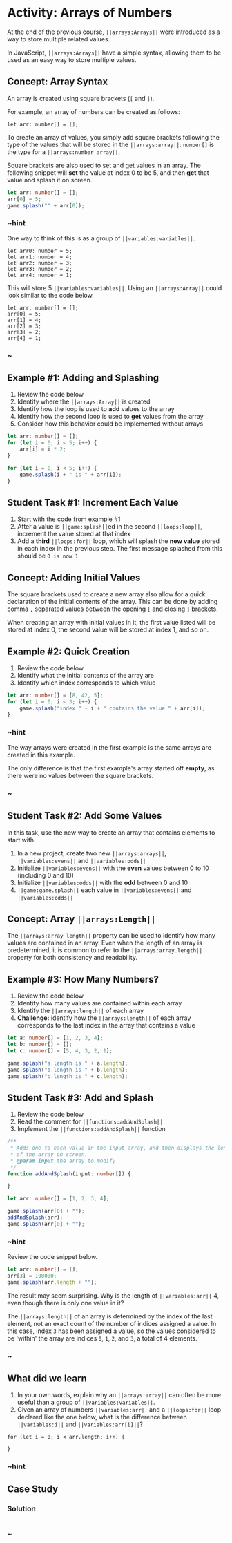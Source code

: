 # Activity: Arrays of Numbers

At the end of the previous course, ``||arrays:Arrays||`` were introduced as a way to store multiple related values.

In JavaScript, ``||arrays:Arrays||`` have a simple syntax, allowing them to be used as an easy way to store multiple values.

## Concept: Array Syntax

An array is created using square brackets (``[`` and ``]``).

For example, an array of numbers can be created as follows:

```typescript-ignore
let arr: number[] = [];
```

To create an array of values, you simply add square brackets following the type of the values that will be stored in the ``||arrays:array||``: ``number[]`` is the type for a ``||arrays:number array||``.

Square brackets are also used to set and get values in an array. The following snippet will **set** the value at index 0 to be 5, and then **get** that value and splash it on screen.

```typescript
let arr: number[] = [];
arr[0] = 5;
game.splash("" + arr[0]);
```

### ~hint

One way to think of this is as a group of ``||variables:variables||``.

```typescript-ignore
let arr0: number = 5;
let arr1: number = 4;
let arr2: number = 3;
let arr3: number = 2;
let arr4: number = 1;
```

This will store 5 ``||variables:variables||``. Using an ``||arrays:Array||`` could look similar to the code below.

```typescript-ignore
let arr: number[] = [];
arr[0] = 5;
arr[1] = 4;
arr[2] = 3;
arr[3] = 2;
arr[4] = 1;
```

### ~

## Example #1: Adding and Splashing

1. Review the code below
2. Identify where the ``||arrays:Array||`` is created
3. Identify how the loop is used to **add** values to the array
4. Identify how the second loop is used to **get** values from the array
5. Consider how this behavior could be implemented without arrays

```typescript
let arr: number[] = [];
for (let i = 0; i < 5; i++) {
    arr[i] = i * 2;
}

for (let i = 0; i < 5; i++) {
    game.splash(i + " is " + arr[i]);
}
```

## Student Task #1: Increment Each Value

1. Start with the code from example #1
2. After a value is ``||game:splash||``ed in the second ``||loops:loop||``, increment the value stored at that index
3. Add a **third** ``||loops:for||`` loop, which will splash the **new value** stored in each index in the previous step. The first message splashed from this should be ``0 is now 1``

## Concept: Adding Initial Values

The square brackets used to create a new array also allow for a quick declaration of the initial contents of the array. This can be done by adding comma ``,`` separated values between the opening ``[`` and closing ``]`` brackets.

When creating an array with initial values in it, the first value listed will be stored at index 0, the second value will be stored at index 1, and so on. 

## Example #2: Quick Creation

1. Review the code below
2. Identify what the initial contents of the array are
3. Identify which index corresponds to which value

```typescript
let arr: number[] = [8, 42, 5];
for (let i = 0; i < 3; i++) {
    game.splash("index " + i + " contains the value " + arr[i]);
}
```

### ~hint

The way arrays were created in the first example is the same arrays are created in this example.

The only difference is that the first example's array started off **empty**, as there were no values between the square brackets.

### ~

## Student Task #2: Add Some Values

In this task, use the new way to create an array that contains elements to start with.

1. In a new project, create two new ``||arrays:arrays||``, ``||variables:evens||`` and ``||variables:odds||``
2. Initialize ``||variables:evens||`` with the **even** values between 0 to 10 (including 0 and 10)
3. Initialize ``||variables:odds||`` with the **odd** between 0 and 10
4. ``||game:game.splash||`` each value in ``||variables:evens||`` and ``||variables:odds||``

## Concept: Array ``||arrays:Length||``

The ``||arrays:array length||`` property can be used to identify how many values are contained in an array. Even when the length of an array is predetermined, it is common to refer to the ``||arrays:array.length||`` property for both consistency and readability.

## Example #3: How Many Numbers?

1. Review the code below
2. Identify how many values are contained within each array
3. Identify the ``||arrays:length||`` of each array
4. **Challenge:** identify how the ``||arrays:length||`` of each array corresponds to the last index in the array that contains a value

```typescript
let a: number[] = [1, 2, 3, 4];
let b: number[] = [];
let c: number[] = [5, 4, 3, 2, 1];

game.splash("a.length is " + a.length);
game.splash("b.length is " + b.length);
game.splash("c.length is " + c.length);
```

## Student Task #3: Add and Splash

1. Review the code below
2. Read the comment for ``||functions:addAndSplash||``
3. Implement the ``||functions:addAndSplash||`` function

```typescript
/**
 * Adds one to each value in the input array, and then displays the length
 * of the array on screen.
 * @param input the array to modify
 */
function addAndSplash(input: number[]) {

}

let arr: number[] = [1, 2, 3, 4];

game.splash(arr[0] + "");
addAndSplash(arr);
game.splash(arr[0] + "");
```

### ~hint

Review the code snippet below.

```typescript
let arr: number[] = [];
arr[3] = 100000;
game.splash(arr.length + "");
```

The result may seem surprising. Why is the length of ``||variables:arr||`` 4, even though there is only one value in it?

The ``||arrays:length||`` of an array is determined by the index of the last element, not an exact count of the number of indices assigned a value. In this case, index ``3`` has been assigned a value, so the values considered to be 'within' the array are indices ``0``, ``1``, ``2``, and ``3``, a total of 4 elements.

### ~

## What did we learn

1. In your own words, explain why an ``||arrays:array||`` can often be more useful than a group of ``||variables:variables||``.
2. Given an array of numbers ``||variables:arr||`` and a ``||loops:for||`` loop declared like the one below, what is the difference between ``||variables:i||`` and ``||variables:arr[i]||``?

```typescript-ignore
for (let i = 0; i < arr.length; i++) {

}
```

### ~hint

## Case Study

### Solution

```typescript

```

### ~